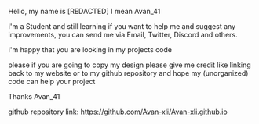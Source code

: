 Hello, my name is [REDACTED] I mean Avan_41

I'm a Student and still learning if you want to help me and suggest any improvements,
you can send me via Email, Twitter, Discord and others.

I'm happy that you are looking in my projects code

please if you are going to copy my design please give me credit
like linking back to my website or to my github repository 
and hope my (unorganized) code can help your project 

Thanks Avan_41

github repository link:
https://github.com/Avan-xli/Avan-xli.github.io
